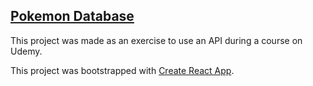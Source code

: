 ## [Pokemon Database](https://jakeebro.github.io/pokemon-database/)

This project was made as an exercise to use an API during a course on Udemy.

This project was bootstrapped with [Create React App](https://github.com/facebook/create-react-app).
